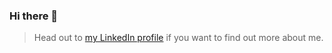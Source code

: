 ### Hi there 👋

> Head out to [my LinkedIn profile](https://www.linkedin.com/in/david-cereijo/) if you want to find out more about me.
